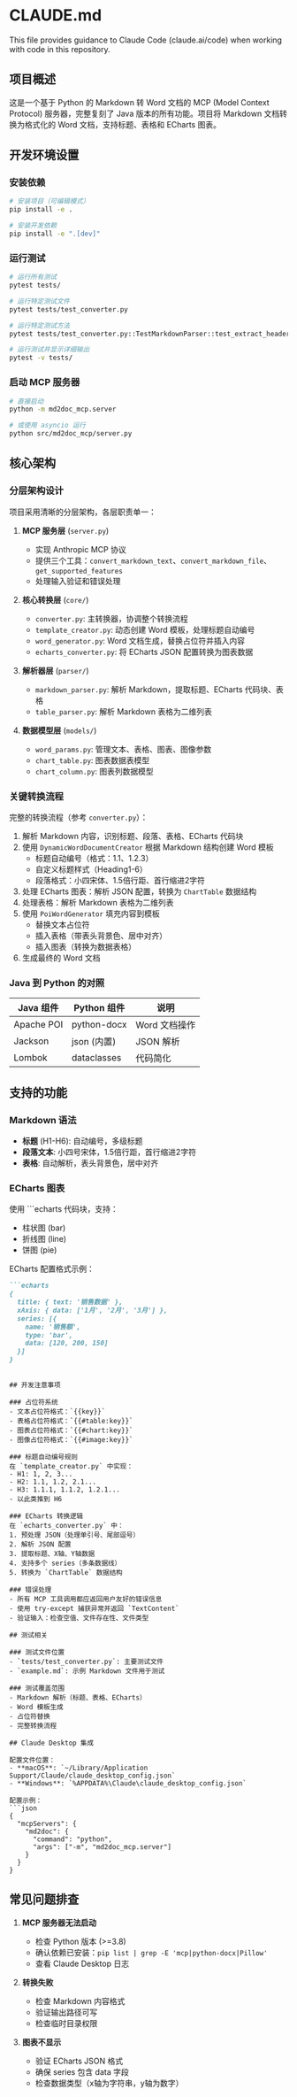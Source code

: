 # CLAUDE.md

This file provides guidance to Claude Code (claude.ai/code) when working with code in this repository.

## 项目概述

这是一个基于 Python 的 Markdown 转 Word 文档的 MCP (Model Context Protocol) 服务器，完整复刻了 Java 版本的所有功能。项目将 Markdown 文档转换为格式化的 Word 文档，支持标题、表格和 ECharts 图表。

## 开发环境设置

### 安装依赖
```bash
# 安装项目（可编辑模式）
pip install -e .

# 安装开发依赖
pip install -e ".[dev]"
```

### 运行测试
```bash
# 运行所有测试
pytest tests/

# 运行特定测试文件
pytest tests/test_converter.py

# 运行特定测试方法
pytest tests/test_converter.py::TestMarkdownParser::test_extract_headers

# 运行测试并显示详细输出
pytest -v tests/
```

### 启动 MCP 服务器
```bash
# 直接启动
python -m md2doc_mcp.server

# 或使用 asyncio 运行
python src/md2doc_mcp/server.py
```

## 核心架构

### 分层架构设计

项目采用清晰的分层架构，各层职责单一：

1. **MCP 服务层** (`server.py`)
   - 实现 Anthropic MCP 协议
   - 提供三个工具：`convert_markdown_text`、`convert_markdown_file`、`get_supported_features`
   - 处理输入验证和错误处理

2. **核心转换层** (`core/`)
   - `converter.py`: 主转换器，协调整个转换流程
   - `template_creator.py`: 动态创建 Word 模板，处理标题自动编号
   - `word_generator.py`: Word 文档生成，替换占位符并插入内容
   - `echarts_converter.py`: 将 ECharts JSON 配置转换为图表数据

3. **解析器层** (`parser/`)
   - `markdown_parser.py`: 解析 Markdown，提取标题、ECharts 代码块、表格
   - `table_parser.py`: 解析 Markdown 表格为二维列表

4. **数据模型层** (`models/`)
   - `word_params.py`: 管理文本、表格、图表、图像参数
   - `chart_table.py`: 图表数据表模型
   - `chart_column.py`: 图表列数据模型

### 关键转换流程

完整的转换流程（参考 `converter.py`）：

1. 解析 Markdown 内容，识别标题、段落、表格、ECharts 代码块
2. 使用 `DynamicWordDocumentCreator` 根据 Markdown 结构创建 Word 模板
   - 标题自动编号（格式：1.1、1.2.3）
   - 自定义标题样式（Heading1-6）
   - 段落格式：小四宋体、1.5倍行距、首行缩进2字符
3. 处理 ECharts 图表：解析 JSON 配置，转换为 `ChartTable` 数据结构
4. 处理表格：解析 Markdown 表格为二维列表
5. 使用 `PoiWordGenerator` 填充内容到模板
   - 替换文本占位符
   - 插入表格（带表头背景色、居中对齐）
   - 插入图表（转换为数据表格）
6. 生成最终的 Word 文档

### Java 到 Python 的对照

| Java 组件 | Python 组件 | 说明 |
|----------|------------|------|
| Apache POI | python-docx | Word 文档操作 |
| Jackson | json (内置) | JSON 解析 |
| Lombok | dataclasses | 代码简化 |

## 支持的功能

### Markdown 语法
- **标题** (H1-H6): 自动编号，多级标题
- **段落文本**: 小四号宋体，1.5倍行距，首行缩进2字符
- **表格**: 自动解析，表头背景色，居中对齐

### ECharts 图表
使用 ```echarts 代码块，支持：
- 柱状图 (bar)
- 折线图 (line)
- 饼图 (pie)

ECharts 配置格式示例：
```markdown
```echarts
{
  title: { text: '销售数据' },
  xAxis: { data: ['1月', '2月', '3月'] },
  series: [{
    name: '销售额',
    type: 'bar',
    data: [120, 200, 150]
  }]
}
```
```

## 开发注意事项

### 占位符系统
- 文本占位符格式：`{{key}}`
- 表格占位符格式：`{{#table:key}}`
- 图表占位符格式：`{{#chart:key}}`
- 图像占位符格式：`{{#image:key}}`

### 标题自动编号规则
在 `template_creator.py` 中实现：
- H1: 1, 2, 3...
- H2: 1.1, 1.2, 2.1...
- H3: 1.1.1, 1.1.2, 1.2.1...
- 以此类推到 H6

### ECharts 转换逻辑
在 `echarts_converter.py` 中：
1. 预处理 JSON（处理单引号、尾部逗号）
2. 解析 JSON 配置
3. 提取标题、X轴、Y轴数据
4. 支持多个 series（多条数据线）
5. 转换为 `ChartTable` 数据结构

### 错误处理
- 所有 MCP 工具调用都应返回用户友好的错误信息
- 使用 try-except 捕获异常并返回 `TextContent`
- 验证输入：检查空值、文件存在性、文件类型

## 测试相关

### 测试文件位置
- `tests/test_converter.py`: 主要测试文件
- `example.md`: 示例 Markdown 文件用于测试

### 测试覆盖范围
- Markdown 解析（标题、表格、ECharts）
- Word 模板生成
- 占位符替换
- 完整转换流程

## Claude Desktop 集成

配置文件位置：
- **macOS**: `~/Library/Application Support/Claude/claude_desktop_config.json`
- **Windows**: `%APPDATA%\Claude\claude_desktop_config.json`

配置示例：
```json
{
  "mcpServers": {
    "md2doc": {
      "command": "python",
      "args": ["-m", "md2doc_mcp.server"]
    }
  }
}
```

## 常见问题排查

1. **MCP 服务器无法启动**
   - 检查 Python 版本 (>=3.8)
   - 确认依赖已安装：`pip list | grep -E 'mcp|python-docx|Pillow'`
   - 查看 Claude Desktop 日志

2. **转换失败**
   - 检查 Markdown 内容格式
   - 验证输出路径可写
   - 检查临时目录权限

3. **图表不显示**
   - 验证 ECharts JSON 格式
   - 确保 series 包含 data 字段
   - 检查数据类型（x轴为字符串，y轴为数字）
